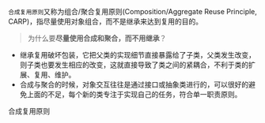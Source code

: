 `合成复用原则`又称为组合/聚合复用原则\(Composition/Aggregate Reuse Principle, CARP\)，指尽量使用对象组合，而不是继承来达到复用的目的。

> 为什么要**尽量使用合成和聚合，而不用继承**？

* 继承复用破坏包装，它把父类的实现细节直接暴露给了子类，父类发生改变，则子类也要发生相应的改变，这就直接导致了类之间的紧耦合，不利于类的扩展、复用、维护。
* 合成与聚合的时候，对象交互往往是通过接口或抽象类进行的，可以很好的避免上面的不足，每个新的类专注于实现自己的任务，符合单一职责原则。

合成复用原则





